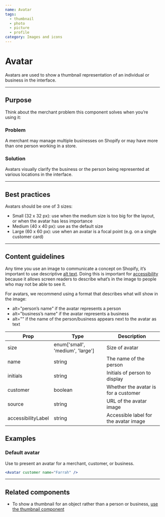 ```yaml
---
name: Avatar
tags:
  - thumbnail
  - photo
  - picture
  - profile
category: Images and icons
---
```


# Avatar

Avatars are used to show a thumbnail representation of an individual or
business in the interface.

---

## Purpose

Think about the merchant problem this component solves when you’re using it:

### Problem

A merchant may manage multiple businesses on Shopify or may have more than one
person working in a store.

### Solution

Avatars visually clarify the business or the person being represented at
various locations in the interface.

---

## Best practices

Avatars should be one of 3 sizes:

* Small (32 x 32 px): use when the medium size is too big for the layout, or when the avatar has less importance
* Medium (40 x 40 px): use as the default size
* Large (60 x 60 px): use when an avatar is a focal point (e.g. on a single customer card)

---

## Content guidelines

Any time you use an image to communicate a concept on Shopify, it’s important to use descriptive [alt text](/content/alternative-text). Doing this is important for [accessibility](/principles/accessibility) because it allows screen readers to describe what’s in the image to people who may not be able to see it.

For avatars, we recommend using a format that describes what will show in the
image:

* alt="person’s name" if the avatar represents a person
* alt="business’s name" if the avatar represents a business
* alt="" if the name of the person/business appears next to the avatar as text

| Prop | Type | Description |
| ---- | ---- | ----------- |
| size | enum['small', 'medium', 'large'] | Size of avatar |
| name | string | The name of the person |
| initials | string | Initials of person to display |
| customer | boolean | Whether the avatar is for a customer |
| source | string | URL of the avatar image |
| accessibilityLabel | string | Accessible label for the avatar image |

## Examples

### Default avatar

Use to present an avatar for a merchant, customer, or business.

```jsx
<Avatar customer name="Farrah" />
```
---

## Related components

* To show a thumbnail for an object rather than a person or business, [use the thumbnail component](/components/images-and-icons/thumbnail)
